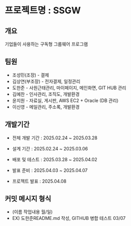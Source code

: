 # 프로젝트명 : SSGW

## 개요
기업들이 사용하는 구독형 그룹웨어 프로그램

## 팀원
- 조성민(조장) - 결제
- 김상연(부조장) - 전자결제, 일정관리
- 도한준 - 사원근태관리, 마이페이지, 메인화면, GIT HUB 관리
- 김예찬 - 인사관리, 조직도, 개발환경
- 윤지원 - 자료실, 게시판, AWS EC2 + Oracle (DB 관리)
- 이신영 - 메일관리, 주소록, 개발환경

## 개발기간
- 전체 개발 기간 : 2025.02.24 ~ 2025.03.28

- 설계 기간 : 2025.02.24 ~ 2025.03.06
- 배포 및 테스트 : 2025.03.28 ~ 2025.04.02
- 발표 준비 : 2025.04.03 ~ 2025.04.07
- 프로젝트 발표 : 2025.04.08

## 커밋 메시지 형식
- (이름 작업내용 월/일)
- EX) 도한준README.md 작성, GITHUB 병합 테스트 03/07
